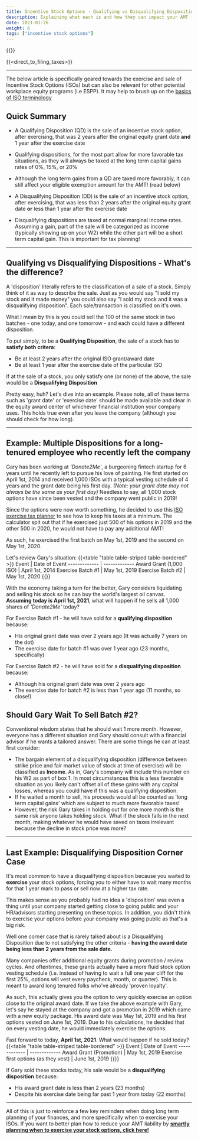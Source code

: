 ```yaml
---
title: Incentive Stock Options - Qualifying vs Disqualifying Dispositions
description: Explaining what each is and how they can impact your AMT (and regular taxes too!)
date: 2021-01-26
weight: 6
tags: ["incentive stock options"]
---
```

{{<disclaimer>}}

{{<direct_to_filing_taxes>}}

---------

The below article is specifically geared towards the exercise and sale of Incentive Stock Options (ISOs) but can also be relevant for other potential workplace equity programs (i.e ESPP). It may help to brush up on the [basics of ISO terminology](/articles/incentive-stock-option-iso-basics)

Quick Summary
---

- A Qualifying Disposition (QD) is the sale of an incentive stock option, after exercising, that was 2 years after the original equity grant date **and** 1 year after the exercise date
- Qualifying dispositions, for the most part allow for more favorable tax situations, as they will always be taxed at the long term capital gains rates of 0%, 15%, or 20%
- Although the long term gains from a QD are taxed more favorably, it can still affect your eligible exemption amount for the AMT! (read below)


- A Disqualifying Disposition (DD) is the sale of an incentive stock option, after exercising, that was less than 2 years after the original equity grant date **or** less than 1 year after the exercise date
- Disqualifying dispositions are taxed at normal marginal income rates. Assuming a gain, part of the sale will be categorized as income (typically showing up on your W2) while the other part will be a short term capital gain. This is important for tax planning!
<!-- - Regardless of whichever disposition a sale takes, you will need to fill out a Disposition Survey if you are no longer employed at the company of which you own ISO (as they won't know if you sold or not!)-->
------------------

Qualifying vs Disqualifying Dispositions - What's the difference?
---

A 'disposition' literally refers to the classification of a sale of a stock. Simply think of it as way to describe the sale. Just as you would say "I sold my stock and it made money" you could also say "I sold my stock and it was a disqualifying disposition". Each sale/transaction is classified on it's own. 

What I mean by this is you could sell the 100 of the same stock in two batches - one today, and one tomorrow - and each could have a different disposition.

To put simply, to be a **Qualifying Disposition**, the sale of a stock has to **satisfy both critera**:
- Be at least 2 years after the original ISO grant/award date
- Be at least 1 year after the exercise date of the particular ISO

If at the sale of a stock, you only satisfy one (or none) of the above, the sale would be a **Disqualifying Disposition**

Pretty easy, huh? Let's dive into an example. Please note, all of these terms such as 'grant date' or 'exercise date' should be made available and clear in the equity award center of whichever financial institution your company uses. This holds true even after you leave the company (although you should check for how long).

------------------

Example: Multiple Dispositions for a long-tenured employee who recently left the company
---
Gary has been working at *'Donate2Me'*, a burgeoning fintech startup for 6 years until he recently left to pursue his love of painting. He first started on April 1st, 2014 and received 1,000 ISOs with a typical vesting schedule of 4 years and the grant date being his first day. *(Note: your grant date may not always be the same as your first day)* Needless to say, all 1,000 stock options have since been vested and the company went public in 2019!

Since the options were now worth something, he decided to use this [ISO exercise tax planner](/iso-tax-planner) to see how to keep his taxes at a minimum. The calculator spit out that if he exercised just 500 of his options in 2019 and the other 500 in 2020, he would not have to pay any additional AMT! 

As such, he exercised the first batch on May 1st, 2019 and the second on May 1st, 2020.

Let's review Gary's situation:
{{<table "table table-striped table-bordered" >}}
  Event | Date of Event
  ------------- | -------------
 Award Grant (1,000 ISO) | April 1st, 2014
 Exercise Batch #1 | May 1st, 2019
 Exercise Batch #2 | May 1st, 2020
{{</table>}}

With the economy taking a turn for the better, Gary considers liquidating and selling his stock so he can buy the world's largest oil canvas. **Assuming today is April 1st, 2021**, what will happen if he sells all 1,000 shares of *'Donate2Me'* today?

For Exercise Batch #1 - he will have sold for a **qualifying disposition** because:
- His original grant date was over 2 years ago (It was actually 7 years on the dot)
- The exercise date for batch #1 was over 1 year ago (23 months, specifically)

For Exercise Batch #2 - he will have sold for a **disqualifying disposition** because:
- Although his original grant date was over 2 years ago
- The exercise date for batch #2 is less than 1 year ago (11 months, so close!)

Should Gary Wait To Sell Batch #2?
---
Conventional wisdom states that he should wait 1 more month. However, everyone has a different situation and Gary should consult with a financial advisor if he wants a tailored answer. There are some things he can at least first consider:
- The bargain element of a disqualifying disposition (difference between strike price and fair market value of stock at time of exercise) will be classified as **Income**. As in, Gary's company will include this number on his W2 as part of box 1<!--after he fills out a Disposition Survey-->. In most circumstances this is a less favorable situation as you likely can't offset all of these gains with any capital losses, whereas you could have if this was a qualifying disposition.
- If he waited a month to sell, his proceeds would all be counted as 'long term capital gains' which are subject to much more favorable taxes!
- However, the risk Gary takes in holding out for one more month is the same risk anyone takes holding stock. What if the stock falls in the next month, making whatever he would have saved on taxes irrelevant because the decline in stock price was more?

------------------

Last Example: Disqualifying Disposition Corner Case
---
It's most common to have a disqualifying disposition because you waited to **exercise** your stock options, forcing you to either have to wait many months for that 1 year mark to pass or sell now at a higher tax rate. 

This makes sense as you probably had no idea a 'disposition' was even a thing until your company started getting close to going public and your HR/advisors starting presenting on these topics. In addition, you didn't think to exercise your options before your company was going public as that's a big risk.

Well one corner case that is rarely talked about is a Disqualifying Disposition due to not satisfying the other criteria - **having the award date being less than 2 years from the sale date.**

Many companies offer additional equity grants during promotion / review cycles. And oftentimes, these grants actually have a more fluid stock option vesting schedule (i.e. instead of having to wait a full one year cliff for the first 25%, options will vest every paycheck, month, or quarter). This is meant to award long tenured folks who've already 'proven loyalty'.

As such, this actually gives you the option to very quickly exercise an option close to the original award date. If we take the above example with Gary, let's say he stayed at the company and got a promotion in 2019 which came with a new equity package. His award date was May 1st, 2019 and his first options vested on June 1st, 2019. Due to his calculations, he decided that on every vesting date, he would immediately exercise the options. 

Fast forward to today, **April 1st, 2021**. What would happen if he sold today?
{{<table "table table-striped table-bordered" >}}
  Event | Date of Event
  ------------- | -------------
 Award Grant (Promotion) | May 1st, 2019
 Exercise first options (as they vest) | June 1st, 2019
{{</table>}}

If Gary sold these stocks today, his sale would be a **disqualifying disposition** because:
- His award grant date is less than 2 years (23 months)
- Despite his exercise date being far past 1 year from today (22 months)

------------------

All of this is just to reinforce a few key reminders when doing long term planning of your finances, and more specifically when to exercise your ISOs. If you want to better plan how to reduce your AMT liability by **[smartly planning when to exercise your stock options, click here!](/iso-tax-planner)**
